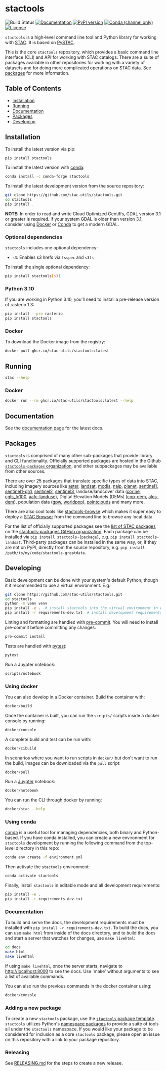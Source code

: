 # stactools

![Build Status](https://github.com/stac-utils/stactools/workflows/CI/badge.svg)
[![Documentation](https://readthedocs.org/projects/stactools/badge/?version=latest)](https://stactools.readthedocs.io/en/latest/)
[![PyPI version](https://img.shields.io/pypi/v/stactools)](https://pypi.org/project/stactools/)
[![Conda (channel only)](https://img.shields.io/conda/vn/conda-forge/stactools)](https://anaconda.org/conda-forge/stactools)
[![License](https://img.shields.io/badge/License-Apache%202.0-blue.svg)](https://opensource.org/licenses/Apache-2.0)

`stactools` is a high-level command line tool and Python library for working with [STAC](https://stacspec.org).
It is based on [PySTAC](https://github.com/stac-utils/pystac).

This is the core `stactools` repository, which provides a basic command line interface (CLI) and API for working with STAC catalogs.
There are a suite of packages available in other repositories for working with a variety of datasets and for doing more complicated operations on STAC data.
See [packages](#packages) for more information.

## Table of Contents

- [Installation](#installation)
- [Running](#running)
- [Documentation](#documentation)
- [Packages](#packages)
- [Developing](#developing)

## Installation

To install the latest version via pip:

```sh
pip install stactools
```

To install the latest version with [conda](https://docs.conda.io/en/latest/):

```sh
conda install -c conda-forge stactools
```

To install the latest development version from the source repository:

```sh
git clone https://github.com/stac-utils/stactools.git
cd stactools
pip install .
```

**NOTE:** In order to read and write Cloud Optimized Geotiffs, GDAL version 3.1 or greater is required.
If your system GDAL is older than version 3.1, consider using [Docker](#using-docker) or [Conda](#using-conda) to get a modern GDAL.

### Optional dependencies

`stactools` includes one optional dependency:

- `s3`: Enables s3 hrefs via `fsspec` and `s3fs`

To install the single optional dependency:

```sh
pip install stactools[s3]
```

### Python 3.10

If you are working in Python 3.10, you'll need to install a pre-release version of rasterio 1.3:

```sh
pip install --pre rasterio
pip install stactools
```

### Docker

To download the Docker image from the registry:

```sh
docker pull ghcr.io/stac-utils/stactools:latest
```

## Running

```sh
stac --help
```

### Docker

```sh
docker run --rm ghcr.io/stac-utils/stactools:latest --help
```

## Documentation

See the [documentation page](https://stactools.readthedocs.io/en/latest/) for the latest docs.

## Packages

`stactools` is comprised of many other sub-packages that provide library and CLI functionality.
Officially supported packages are hosted in the Github [`stactools-packages` organization](https://github.com/stactools-packages/stactools-packages.github.io), and other subpackages may be available from other sources.

There are over 25 packages that translate specific types of data into STAC,
including imagery sources like
[aster](https://github.com/stactools-packages/aster),
[landsat](https://github.com/stactools-packages/landsat),
[modis](https://github.com/stactools-packages/modis),
[naip](https://github.com/stactools-packages/naip),
[planet](https://github.com/stactools-packages/planet),
[sentinel1](https://github.com/stactools-packages/sentinel1),
[sentinel1-grd](https://github.com/stactools-packages/sentinel1-grd),
[sentinel2](https://github.com/stactools-packages/sentinel2),
[sentinel3](https://github.com/stactools-packages/sentinel3), landuse/landcover
data ([corine](https://github.com/stactools-packages/corine),
[cgls_lc100](https://github.com/stactools-packages/cgls_lc100),
[aafc-landuse](https://github.com/stactools-packages/aafc-landuse)), Digital
Elevation Models (DEMs)
([cop-dem](https://github.com/stactools-packages/cop-dem),
[alos-dem](https://github.com/stactools-packages/alos-dem)), population data
([gpw](https://github.com/stactools-packages/gpw),
[worldpop](https://github.com/stactools-packages/worldpop)),
[pointclouds](https://github.com/stactools-packages/pointcloud) and many more.

There are also cool tools like [stactools-browse](https://github.com/stactools-packages/stactools-browse) which makes it super easy to deploy a
[STAC Browser](https://github.com/radiantearth/stac-browser) from the command line to browse any local data.

For the list of officially supported packages see the [list of STAC packages](https://github.com/stactools-packages/stactools-packages.github.io#list-of-stac-packages)
on the [stactools-packages GitHub organization](https://github.com/stactools-packages).
Each package can be installed via `pip install stactools-{package}`, e.g. `pip install stactools-landsat`.
Third-party packages can be installed in the same way, or, if they are not on PyPI, directly from the source repository, e.g. `pip install /path/to/my/code/stactools-greatdata`.

## Developing

Basic development can be done with your system's default Python, though it it recommended to use a virtual environment.
E.g.:

```sh
git clone https://github.com/stac-utils/stactools.git
cd stactools
python -m venv venv
pip install -e .  # install stactools into the virtual environment in editable mode
pip install -r requirements-dev.txt  # install development requirements
```

Linting and formatting are handled with [pre-commit](https://pre-commit.com/).
You will need to install pre-commit before committing any changes:

```sh
pre-commit install
```

Tests are handled with [pytest](https://docs.pytest.org/en/7.1.x/):

```sh
pytest
```

Run a Juypter notebook:

```sh
scripts/notebook
```

### Using docker

You can also develop in a Docker container.
Build the container with:

```sh
docker/build
```

Once the container is built, you can run the `scripts/` scripts inside a docker console by running:

```sh
docker/console
```

A complete build and test can be run with:

```sh
docker/cibuild
```

In scenarios where you want to run scripts in `docker/` but don't want to run the build, images can be downloaded via the `pull` script:

```sh
docker/pull
```

Run a [Juypter](https://jupyter.org/) notebook:

```sh
docker/notebook
```

You can run the CLI through docker by running:

```sh
docker/stac --help
```

### Using conda

[conda](https://docs.conda.io/en/latest/) is a useful tool for managing dependencies, both binary and Python-based.
If you have conda installed, you can create a new environment for `stactools` development by running the following command from the top-level directory in this repo:

```sh
conda env create -f environment.yml
```

Then activate the `stactools` environment:

```sh
conda activate stactools
```

Finally, install `stactools` in editable mode and all development requirements:

```sh
pip install -e .
pip install -r requirements-dev.txt
```

### Documentation

To build and serve the docs, the development requirements must be installed with `pip install -r requirements-dev.txt`.
To build the docs, you can use `make html` from inside of the docs directory, and to build the docs and start a server that watches for changes, use `make livehtml`:

```sh
cd docs
make html
make livehtml
```

If using `make livehtml`, once the server starts, navigate to [http://localhost:8000](http://localhost:8000/) to see the docs.
Use 'make' without arguments to see a list of available commands.

You can also run the previous commands in the docker container using:

```sh
docker/console
```

### Adding a new package

To create a new `stactools` package, use the [`stactools` package template](https://github.com/stactools-packages/template).
`stactools` utilizes Python's [namespace packages](https://packaging.python.org/guides/packaging-namespace-packages/) to provide a suite of tools all under the `stactools` namespace.
If you would like your package to be considered for inclusion as a core `stactools` package, please open an issue on this repository with a link to your package repository.

### Releasing

See [RELEASING.md](./RELEASING.md) for the steps to create a new release.
